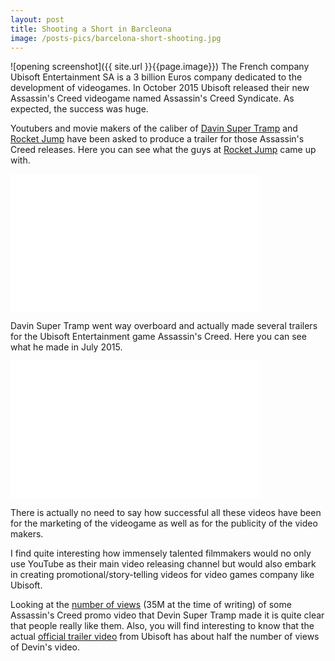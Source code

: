 ```yaml
---
layout: post
title: Shooting a Short in Barcleona
image: /posts-pics/barcelona-short-shooting.jpg
---
```

![opening screenshot]({{ site.url }}{{page.image}})
The French company Ubisoft Entertainment SA is a 3 billion Euros company dedicated
to the development of videogames.
In October 2015 Ubisoft released their new Assassin's Creed videogame named
Assassin's Creed Syndicate. As expected, the success was huge.

Youtubers and movie makers of the caliber of
 [Davin Super Tramp](https://www.youtube.com/user/devinsupertramp/videos)
 and
 [Rocket Jump](https://www.youtube.com/user/freddiew/videos) have been
asked to produce a trailer for those Assassin's Creed releases. Here you can see
what the guys at [Rocket Jump](https://www.rocketjump.com/) came up with.

<iframe src="//www.youtube.com/embed/-gEFv58vt2w?modestbranding=1&autohide=1&showinfo=0&controls=1" frameborder="0" width="400" height="220" allowfullscreen></iframe>

Davin Super Tramp went way overboard and actually made several trailers for the
Ubisoft Entertainment game Assassin's Creed. Here you can see what he made in July 2015.

<iframe src="//www.youtube.com/embed/HFRscoOkkb8?modestbranding=1&autohide=1&showinfo=0&controls=1" frameborder="0" width="400" height="220" allowfullscreen></iframe>

There is actually no need to say how successful all these videos have been for the
marketing of the videogame as well as for the publicity of the video makers.

I find quite interesting how immensely talented filmmakers would no only use
YouTube as their main video releasing channel but would also embark in creating
promotional/story-telling videos for video games company like Ubisoft.

Looking at the [number of views](https://www.youtube.com/watch?v=S8b1zWOgOKA)
(35M at the time of writing) of some Assassin's Creed promo video that Devin Super Tramp made
it is quite clear that people really like them. Also, you will find interesting
to know that the actual [official trailer video](https://www.youtube.com/watch?v=xzCEdSKMkdU) from Ubisoft has about half the number of views of Devin's video.

